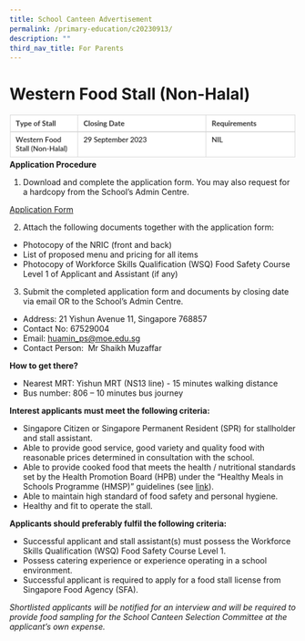 ```yaml
---
title: School Canteen Advertisement
permalink: /primary-education/c20230913/
description: ""
third_nav_title: For Parents
---
```

# Western Food Stall (Non-Halal)
![](/images/c20230913a.JPG)
**Application Procedure**

1.  Download and complete the application form. You may also request for a hardcopy from the School’s Admin Centre.

[Application Form](/files/huamin%20primary%20school%20application%20for%20canteen%20stall.pdf)

2.  Attach the following documents together with the application form:

*   Photocopy of the NRIC (front and back)
*   List of proposed menu and pricing for all items
*   Photocopy of Workforce Skills Qualification (WSQ) Food Safety Course Level 1 of Applicant and Assistant (if any)

3.  Submit the completed application form and documents by closing date via email OR to the School’s Admin Centre.

*   Address: 21 Yishun Avenue 11, Singapore 768857
*   Contact No: 67529004
*   Email: [huamin\_ps@moe.edu.sg](mailto:huamin_ps@moe.edu.sg)
*   Contact Person:  Mr Shaikh Muzaffar

**How to get there?**

*   Nearest MRT: Yishun MRT (NS13 line) - 15 minutes walking distance
*   Bus number: 806 – 10 minutes bus journey

**Interest applicants must meet the following criteria:**

*   Singapore Citizen or Singapore Permanent Resident (SPR) for stallholder and stall assistant.
*   Able to provide good service, good variety and quality food with reasonable prices determined in consultation with the school.
*   Able to provide cooked food that meets the health / nutritional standards set by the Health Promotion Board (HPB) under the “Healthy Meals in Schools Programme (HMSP)” guidelines (see [link](https://www.hpb.gov.sg/schools/school-programmes/healthy-meals-in-schools-programme)).
*   Able to maintain high standard of food safety and personal hygiene.
*   Healthy and fit to operate the stall.

**Applicants should preferably fulfil the following criteria:**

*   Successful applicant and stall assistant(s) must possess the Workforce Skills Qualification (WSQ) Food Safety Course Level 1.
*   Possess catering experience or experience operating in a school environment.
*   Successful applicant is required to apply for a food stall license from Singapore Food Agency (SFA).

_Shortlisted applicants will be notified for an interview and will be required to provide food sampling for the School Canteen Selection Committee at the applicant’s own expense._